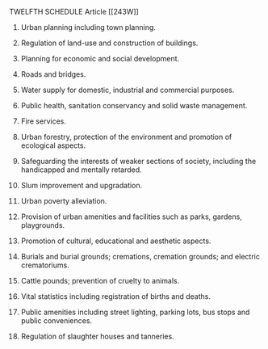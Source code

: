 TWELFTH SCHEDULE
Article [[243W]]

1. Urban planning including town planning.

2. Regulation of land-use and construction of buildings.

3. Planning for economic and social development.

4. Roads and bridges.

5. Water supply for domestic, industrial and commercial purposes.

6. Public health, sanitation conservancy and solid waste management.

7. Fire services.

8. Urban forestry, protection of the environment and promotion of ecological aspects.

9. Safeguarding the interests of weaker sections of society, including the handicapped and mentally retarded.

10. Slum improvement and upgradation.

11. Urban poverty alleviation.

12. Provision of urban amenities and facilities such as parks, gardens, playgrounds.

13. Promotion of cultural, educational and aesthetic aspects.

14. Burials and burial grounds; cremations, cremation grounds; and electric crematoriums.

15. Cattle pounds; prevention of cruelty to animals.

16. Vital statistics including registration of births and deaths.

17. Public amenities including street lighting, parking lots, bus stops and public conveniences.

18. Regulation of slaughter houses and tanneries.